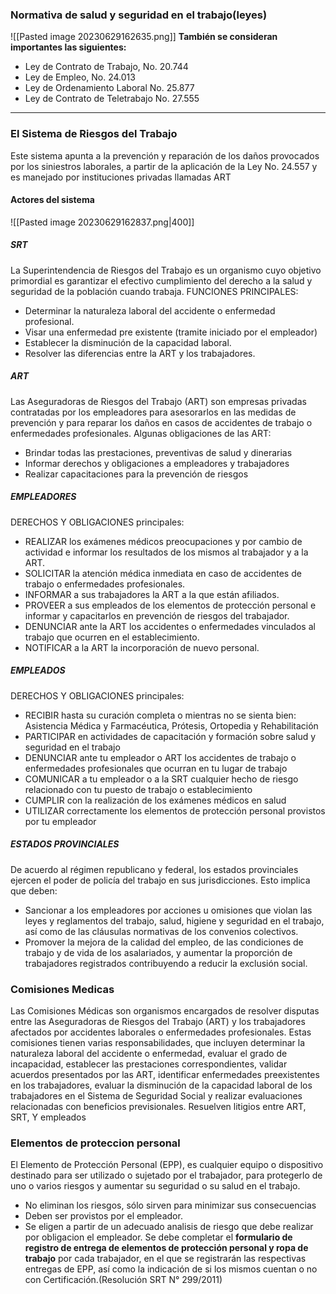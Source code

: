 
### Normativa de salud y seguridad en el trabajo(leyes)  
![[Pasted image 20230629162635.png]]
**También se consideran importantes las siguientes:**
- Ley de Contrato de Trabajo, No. 20.744
- Ley de Empleo, No. 24.013
- Ley de Ordenamiento Laboral No. 25.877
- Ley de Contrato de Teletrabajo No. 27.555
<!--ID: 1688068482204-->






---
### El Sistema de Riesgos del Trabajo 
Este sistema apunta a la prevención y reparación de los daños provocados por los siniestros laborales, a partir de la aplicación de la Ley No. 24.557 y es manejado por instituciones privadas llamadas ART
#### Actores del sistema
![[Pasted image 20230629162837.png|400]]
##### SRT
La Superintendencia de Riesgos del Trabajo es un organismo cuyo objetivo primordial es garantizar el efectivo cumplimiento del derecho a la salud y seguridad de la población cuando trabaja.
FUNCIONES PRINCIPALES:
- Determinar la naturaleza laboral del accidente o enfermedad profesional.
- Visar una enfermedad pre existente (tramite iniciado por el empleador)
- Establecer la disminución de la capacidad laboral.
- Resolver las diferencias entre la ART y los trabajadores.
##### ART
Las Aseguradoras de Riesgos del Trabajo (ART) son empresas privadas contratadas por los empleadores para asesorarlos en las medidas de prevención y para reparar los daños en casos de accidentes de trabajo o enfermedades profesionales.
Algunas obligaciones de las ART:
- Brindar todas las prestaciones, preventivas de salud y dinerarias
- Informar derechos y obligaciones a empleadores y trabajadores
- Realizar capacitaciones para la prevención de riesgos
##### EMPLEADORES
DERECHOS Y OBLIGACIONES principales:
- REALIZAR los exámenes médicos preocupaciones y por cambio de actividad e informar los resultados de los mismos al trabajador y a la ART.  
- SOLICITAR la atención médica inmediata en caso de accidentes de trabajo o enfermedades profesionales.
- INFORMAR a sus trabajadores la ART a la que están afiliados.
- PROVEER a sus empleados de los elementos de protección personal e informar y capacitarlos en prevención de riesgos del trabajador.
- DENUNCIAR ante la ART los accidentes o enfermedades vinculados al trabajo que ocurren en el establecimiento.
- NOTIFICAR a la ART la incorporación de nuevo personal.
##### EMPLEADOS
DERECHOS Y OBLIGACIONES principales:
- RECIBIR hasta su curación completa o mientras no se sienta bien: Asistencia Médica y Farmacéutica, Prótesis, Ortopedia y Rehabilitación
- PARTICIPAR en actividades de capacitación y formación sobre salud y seguridad en el trabajo
- DENUNCIAR ante tu empleador o ART los accidentes de trabajo o enfermedades profesionales que ocurran en tu lugar de trabajo
- COMUNICAR a tu empleador o a la SRT cualquier hecho de riesgo relacionado con tu puesto de trabajo o establecimiento
- CUMPLIR con la realización de los exámenes médicos en salud
- UTILIZAR correctamente los elementos de protección personal provistos por tu empleador
##### ESTADOS PROVINCIALES
De acuerdo al régimen republicano y federal, los estados provinciales ejercen el poder de policía del trabajo en sus jurisdicciones. Esto implica que deben:
- Sancionar a los empleadores por acciones u omisiones que violan las leyes y reglamentos del trabajo, salud, higiene y seguridad en el trabajo, así como de las cláusulas normativas de los convenios colectivos.
- Promover la mejora de la calidad del empleo, de las condiciones de trabajo y de vida de los asalariados, y aumentar la proporción de trabajadores registrados contribuyendo a reducir la exclusión social.
<!--ID: 1688068474295-->








### Comisiones Medicas 
Las Comisiones Médicas son organismos encargados de resolver disputas entre las Aseguradoras de Riesgos del Trabajo (ART) y los trabajadores afectados por accidentes laborales o enfermedades profesionales. Estas comisiones tienen varias responsabilidades, que incluyen determinar la naturaleza laboral del accidente o enfermedad, evaluar el grado de incapacidad, establecer las prestaciones correspondientes, validar acuerdos presentados por las ART, identificar enfermedades preexistentes en los trabajadores, evaluar la disminución de la capacidad laboral de los trabajadores en el Sistema de Seguridad Social y realizar evaluaciones relacionadas con beneficios previsionales.
Resuelven litigios entre ART, SRT,  Y empleados
<!--ID: 1688068474305-->







### Elementos de proteccion personal 
El Elemento de Protección Personal (EPP), es cualquier equipo o dispositivo destinado para ser utilizado o sujetado por el trabajador, para protegerlo de uno o varios riesgos y aumentar su seguridad o su salud en el trabajo. 
- No eliminan los riesgos, sólo sirven para minimizar sus consecuencias
- Deben ser provistos por el empleador.
- Se eligen a partir de un adecuado analisis de riesgo que debe realizar por obligacion el empleador.
Se debe completar el **formulario de registro de entrega de elementos de protección personal y ropa de trabajo** por cada trabajador, en el que se registrarán las respectivas entregas de EPP, así como la indicación de si los mismos cuentan o no con Certificación.(Resolución SRT N° 299/2011)
<!--ID: 1688068474310-->




